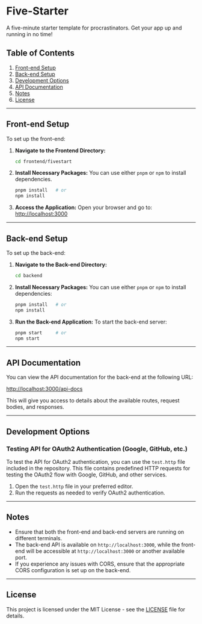 # Five-Starter

A five-minute starter template for procrastinators. Get your app up and running in no time!

## Table of Contents
1. [Front-end Setup](#front-end-setup)
2. [Back-end Setup](#back-end-setup)
3. [Development Options](#development-options)
4. [API Documentation](#api-documentation)
5. [Notes](#notes)
6. [License](#license)

---

## Front-end Setup

To set up the front-end:

1. **Navigate to the Frontend Directory:**
   ```bash
   cd frontend/fivestart
   ```

2. **Install Necessary Packages:**
   You can use either `pnpm` or `npm` to install dependencies.
   ```bash
   pnpm install   # or
   npm install
   ```

3. **Access the Application:**
   Open your browser and go to:
   [http://localhost:3000](http://localhost:3000)

---

## Back-end Setup

To set up the back-end:

1. **Navigate to the Back-end Directory:**
   ```bash
   cd backend
   ```

2. **Install Necessary Packages:**
   You can use either `pnpm` or `npm` to install dependencies:
   ```bash
   pnpm install   # or
   npm install
   ```

3. **Run the Back-end Application:**
   To start the back-end server:
   ```bash
   pnpm start     # or
   npm start
   ```

---

## API Documentation

You can view the API documentation for the back-end at the following URL:

[http://localhost:3000/api-docs](http://localhost:3000/api-docs)

This will give you access to details about the available routes, request bodies, and responses.

---

## Development Options

### Testing API for OAuth2 Authentication (Google, GitHub, etc.)

To test the API for OAuth2 authentication, you can use the `test.http` file included in the repository. This file contains predefined HTTP requests for testing the OAuth2 flow with Google, GitHub, and other services.

1. Open the `test.http` file in your preferred editor.
2. Run the requests as needed to verify OAuth2 authentication.

---

## Notes

- Ensure that both the front-end and back-end servers are running on different terminals.
- The back-end API is available on `http://localhost:3000`, while the front-end will be accessible at `http://localhost:3000` or another available port.
- If you experience any issues with CORS, ensure that the appropriate CORS configuration is set up on the back-end.

---

## License

This project is licensed under the MIT License - see the [LICENSE](LICENSE) file for details.


